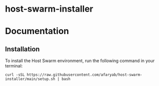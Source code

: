 # host-swarm-installer

# Documentation

## Installation

To install the Host Swarm environment, run the following command in your terminal:

```curl
curl -sSL https://raw.githubusercontent.com/afaryab/host-swarm-installer/main/setup.sh | bash
```